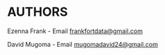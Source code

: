 # AUTHORS

Ezenna Frank - Email <frankfortdata@gmail.com>

David Mugoma - Email <mugomadavid24@gmail.com>
